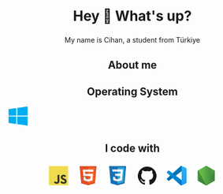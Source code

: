 <h1 align="center">Hey 👋 What's up?</h1>

###

<p align="center">My name is Cihan, a student from Türkiye</p>

###

<h2 align="center">About me</h2>

###

<h2 align="center">Operating System</h2>

  <img src="https://github.com/devicons/devicon/blob/v2.16.0/icons/windows8/windows8-original.svg" height="40" alt="javascript"  />
  <img width="12" />

###

<h2 align="center">I code with</h2>

###

<div align="center">
  <img src="https://github.com/devicons/devicon/blob/v2.16.0/icons/javascript/javascript-original.svg" height="40" alt="javascript"  />
  <img width="12" />
  <img src="https://github.com/devicons/devicon/blob/v2.16.0/icons/html5/html5-original.svg" height="40" alt="html5"  />
  <img width="12" />
  <img src="https://github.com/devicons/devicon/blob/v2.16.0/icons/css3/css3-original.svg" height="40" alt="css3"  />
  <img width="12" />
  <img src="https://github.com/devicons/devicon/blob/v2.16.0/icons/github/github-original.svg" height="40" alt="github"  />
  <img width="12" />
  <img src="https://github.com/devicons/devicon/blob/v2.16.0/icons/vscode/vscode-original.svg" height="40" alt="vscode"  />
  <img width="12" />
  <img src="https://github.com/devicons/devicon/blob/v2.16.0/icons/nodejs/nodejs-original.svg" height="40" alt="nodejs logo"  />
 
</div>

###
